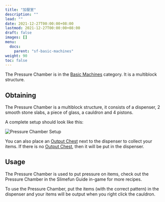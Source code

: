 ```yaml
---
title: "加壓室"
description: ""
lead: ""
date: 2021-12-27T00:00:00+08:00
lastmod: 2021-12-27T00:00:00+08:00
draft: false
images: []
menu: 
  docs:
    parent: "sf-basic-machines"
weight: 90
toc: false
---
```


The Pressure Chamber is in the [Basic Machines](/docs/slimefun/basic-machines) category. It is a multiblock structure.

## Obtaining

The Pressure Chamber is a multiblock structure, it consists of a dispenser, 2 smooth stone slabs, a piece of glass, a cauldron and 4 pistons.

A complete setup should look like this:

<img src="/slimefun-images/multiblock-pressure-chamber.png" alt="Pressure Chamber Setup">

You can also place an [Output Chest](/docs/slimefun/output-chest) next to the dispenser to collect your items. If there is no [Output Chest](/docs/slimefun/output-chest), then it will be put in the dispenser.

## Usage

The Pressure Chamber is used to put pressure on items, check out the Pressure Chamber in the Slimefun Guide in-game for more recipes.

To use the Pressure Chamber, put the items (with the correct pattern) in the dispenser and your items will be output when you right click the cauldron.
